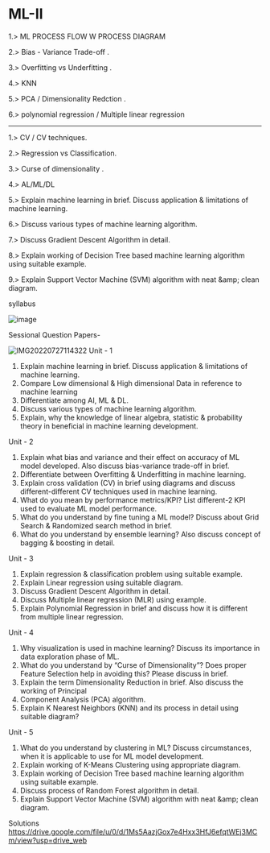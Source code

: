 
# ML-II

1.> ML PROCESS FLOW W PROCESS DIAGRAM 

2.> Bias - Variance Trade-off .

3.> Overfitting vs Underfitting .

4.> KNN

5.> PCA / Dimensionality Redction .

6.> polynomial regression / Multiple linear regression 

----------------

1.> CV / CV techniques.

2.> Regression vs Classification.

3.> Curse of dimensionality .

4.> AL/ML/DL

5.> Explain machine learning in brief. Discuss application & limitations of machine learning.

6.> Discuss various types of machine learning algorithm.

7.> Discuss Gradient Descent Algorithm in detail.

8.> Explain working of Decision Tree based machine learning algorithm using suitable example.

9.> Explain Support Vector Machine (SVM) algorithm with neat &amp;amp; clean diagram.

syllabus

![image](https://user-images.githubusercontent.com/59536110/180618612-c8bc0c75-33a5-43b8-adad-f9ce9bcbdf47.png)

Sessional Question Papers-

![IMG20220727114322](https://user-images.githubusercontent.com/93399136/181174539-ffba08c8-7663-4cb4-95a7-07218c979f04.jpg)
Unit - 1

1. Explain machine learning in brief. Discuss application &amp; limitations of machine learning.
2. Compare Low dimensional &amp; High dimensional Data in reference to machine learning
3. Differentiate among AI, ML &amp; DL.
4. Discuss various types of machine learning algorithm.
5. Explain, why the knowledge of linear algebra, statistic &amp; probability theory in beneficial
in machine learning development.

Unit - 2

1. Explain what bias and variance and their effect on accuracy of ML model developed. Also
discuss bias-variance trade-off in brief.
2. Differentiate between Overfitting &amp; Underfitting in machine learning.
3. Explain cross validation (CV) in brief using diagrams and discuss different-different CV
techniques used in machine learning.
4. What do you mean by performance metrics/KPI? List different-2 KPI used to evaluate ML
model performance.
5. What do you understand by fine tuning a ML model? Discuss about Grid Search &amp; Randomized search
method in brief.
6. What do you understand by ensemble learning? Also discuss concept of bagging &amp; boosting in
detail.


Unit - 3

1. Explain regression &amp; classification problem using suitable example.
2. Explain Linear regression using suitable diagram.
3. Discuss Gradient Descent Algorithm in detail.
4. Discuss Multiple linear regression (MLR) using example.
5. Explain Polynomial Regression in brief and discuss how it is different from multiple
linear regression.


Unit - 4
1. Why visualization is used in machine learning? Discuss its importance in data exploration
phase of ML.
2. What do you understand by “Curse of Dimensionality”? Does proper Feature Selection
help in avoiding this? Please discuss in brief.
3. Explain the term Dimensionality Reduction in brief. Also discuss the working of
Principal
4. Component Analysis (PCA) algorithm.
5. Explain K Nearest Neighbors (KNN) and its process in detail using suitable diagram?


Unit - 5

1. What do you understand by clustering in ML? Discuss circumstances, when it is
applicable to use for ML model development.
2. Explain working of K-Means Clustering using appropriate diagram.
3. Explain working of Decision Tree based machine learning algorithm using suitable
example.
4. Discuss process of Random Forest algorithm in detail.
5. Explain Support Vector Machine (SVM) algorithm with neat &amp;amp; clean diagram.

Solutions https://drive.google.com/file/u/0/d/1Ms5AazjGox7e4Hxx3HfJ6efqtWEj3MCm/view?usp=drive_web

